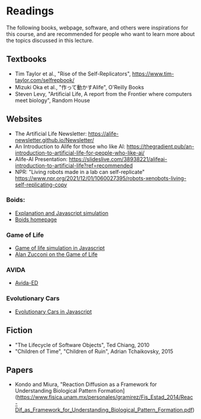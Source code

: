 # Readings

The following books, webpage, software, and others were inspirations for this
course, and are recommended for people who want to learn more about the topics
discussed in this lecture.

## Textbooks
- Tim Taylor et al., "Rise of the Self-Replicators", https://www.tim-taylor.com/selfrepbook/
- Mizuki Oka et al., "作って動かすAlife", O'Reilly Books
- Steven Levy, "Artificial Life, A report from the Frontier where computers meet biology", Random House

## Websites
- The Artificial Life Newsletter: https://alife-newsletter.github.io/Newsletter/
- An Introduction to Alife for those who like AI: https://thegradient.pub/an-introduction-to-artificial-life-for-people-who-like-ai/
- Alife-AI Presentation: https://slideslive.com/38938221/alifeai-introduction-to-artificial-life?ref=recommended
- NPR: "Living robots made in a lab can self-replicate" https://www.npr.org/2021/12/01/1060027395/robots-xenobots-living-self-replicating-copy

### Boids:
- [Explanation and Javascript simulation](http://www.harmendeweerd.nl/boids/?utm_source=pocket_mylist)
- [Boids homepage](https://www.red3d.com/cwr/boids/)

### Game of Life
- [Game of life simulation in Javascript](https://copy.sh/life/)
- [Alan Zucconi on the Game of Life](https://www.alanzucconi.com/2020/10/13/conways-game-of-life/)

### AVIDA
- [Avida-ED](https://avida-ed.msu.edu/app/AvidaED.html)

### Evolutionary Cars
- [Evolutionary Cars in Javascript](https://rednuht.org/genetic_cars_2/)

## Fiction
- "The Lifecycle of Software Objects", Ted Chiang, 2010
- "Children of Time", "Children of Ruin", Adrian Tchaikovsky, 2015

## Papers
- Kondo and Miura, "Reaction Diffusion as a Framework for Understanding Biological Pattern Formation](https://www.fisica.unam.mx/personales/gramirez/Fis_Estad_2014/Reac-Dif_as_Framework_for_Understanding_Biological_Pattern_Formation.pdf)
